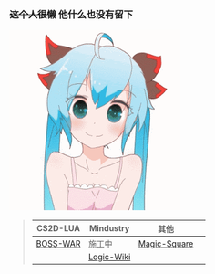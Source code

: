 ### ~~这个人很懒~~ 他什么也没有留下

[QAQ]: # ([生活苦涩])

![LOVE U](img/unnamed.gif "嘤")

>|CS2D-LUA|Mindustry|其他||
>|--------|-------------|---|---|
>|[BOSS-WAR](https://github.com/LanluZ/CS2D-BOSS-MOD)|    施工中    |[Magic-Square](https://github.com/LanluZ/Magic-Square)||
>||[Logic-Wiki](https://github.com/MindustryGame/wiki/)|||